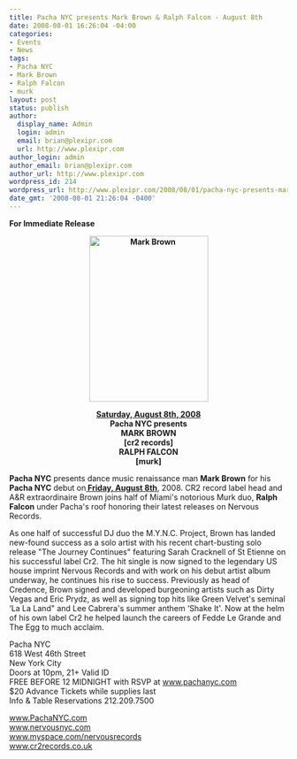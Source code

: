 ```yaml
---
title: Pacha NYC presents Mark Brown & Ralph Falcon - August 8th
date: 2008-08-01 16:26:04 -04:00
categories:
- Events
- News
tags:
- Pacha NYC
- Mark Brown
- Ralph Falcon
- murk
layout: post
status: publish
author:
  display_name: Admin
  login: admin
  email: brian@plexipr.com
  url: http://www.plexipr.com
author_login: admin
author_email: brian@plexipr.com
author_url: http://www.plexipr.com
wordpress_id: 214
wordpress_url: http://www.plexipr.com/2008/08/01/pacha-nyc-presents-mark-brown-ralph-falcon-august-8th/
date_gmt: '2008-08-01 21:26:04 -0400'
---
```


<p><strong>For Immediate Release</strong></p>
<p style="text-align: center;"><a href="http://www.pachanyc.com"><strong><img class="size-medium wp-image-996 aligncenter" title="Mark Brown" src="http://www.plexipr.com/wp-content/uploads/2008/08/mark-brown-215x300.jpg" alt="Mark Brown" width="215" height="300" /></strong></a></p>
<p style="text-align: center;"><strong><span style="text-decoration: underline;">Saturday, August 8th, 2008</span><br />
Pacha NYC presents<br />
MARK BROWN<br />
[cr2 records]<br />
RALPH FALCON<br />
[murk]</strong></p>
<p><strong>Pacha NYC</strong> presents dance music renaissance man <strong>Mark Brown</strong> for his <strong>Pacha NYC</strong> debut on<strong><span style="text-decoration: underline;"> Friday, August 8th</span></strong>, 2008. CR2 record label head and A&amp;R extraordinaire Brown joins half of Miami's notorious Murk duo, <strong>Ralph</strong> <strong>Falcon</strong> under Pacha's roof honoring their latest releases on Nervous Records.</p>
<p>As one half of successful DJ duo the M.Y.N.C. Project, Brown has landed new-found success as a solo artist with his recent chart-busting solo release "The Journey Continues" featuring Sarah Cracknell of St Etienne on his successful label Cr2. The hit single is now signed to the legendary US house imprint Nervous Records and with work on his debut artist album underway, he continues his rise to success. Previously as head of Credence, Brown signed and developed burgeoning artists such as Dirty Vegas and Eric Prydz, as well as signing top hits like Green Velvet's seminal ‘La La Land" and Lee Cabrera's summer anthem ‘Shake It'. Now at the helm of his own label Cr2 he helped launch the careers of Fedde Le Grande and The Egg to much acclaim.</p>
<p>Pacha NYC<br />
618 West 46th Street<br />
New York City<br />
Doors at 10pm, 21+ Valid ID<br />
FREE BEFORE 12 MIDNIGHT with RSVP at <a href="http://">www.pachanyc.com</a><br />
$20 Advance Tickets while supplies last<br />
Info &amp; Table Reservations 212.209.7500</p>
<p><a href="http://">www.PachaNYC.com<br />
www.nervousnyc.com<br />
www.myspace.com/nervousrecords<br />
www.cr2records.co.uk</a></p>
